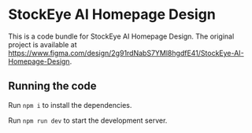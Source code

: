 
  # StockEye AI Homepage Design

  This is a code bundle for StockEye AI Homepage Design. The original project is available at https://www.figma.com/design/2g91rdNabS7YMl8hgdfE41/StockEye-AI-Homepage-Design.

  ## Running the code

  Run `npm i` to install the dependencies.

  Run `npm run dev` to start the development server.
  